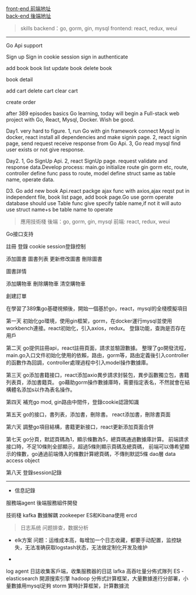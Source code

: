 [front-end 前端地址](https://github.com/slimeball/go-react/tree/react-frontend)  
[back-end 後端地址](https://github.com/slimeball/go-react/tree/go-backend)    


> skills
backend：go, gorm, gin, mysql
frontend: react, redux, weui 

-------------------------
Go Api support 

Sign up
Sign in
cookie session sign in authenticate

add book
book list
update book
delete book

book detail

add cart
delete cart
clear cart 

create order 

after 389 episodes basics Go learning, today will begin a Full-stack web project with Go, React, Mysql, Docker. Wish be good.

Day1. very hard to figure. 1, run Go with gin framework connect Mysql in docker, react install all dependencies and make signin page. 2, react signin page, send request receive response from Go Api. 3, Go read mysql find user exists or not give response.

Day2. 1, Go SignUp Api. 2, react SignUp page. request validate and response data.Develop process: main.go initialize route gin gorm etc, route, controller define func pass to route, model define struct same as table name, operate data.

D3. Go add new book Api.react packge ajax func with axios,ajax reqst put in independent file, book list page, add book page.Go use gorm operate database should use Table func give specify table name,if not it will auto use struct name+s be table name to operate



> 應用技術棧
後端：go, gorm, gin, mysql
前端: react, redux, weui 

Go接口支持

註冊
登錄
cookie session登錄控制

添加圖書
圖書列表
更新修改圖書
刪除圖書

圖書詳情

添加購物車
刪除購物車
清空購物車

創建訂單

在學習了389集go基礎視頻後，開始一個基於go，react，mysql的全棧模擬項目

第一天
初始化go環境，使用gin框架，gorm，在docker運行mysql並使用workbench連接。react初始化，引入axios，redux。
登錄功能，查詢是否存在用戶

第二天
go提供註冊api，react註冊頁面，請求並驗證數據。
整理了go開發流程，main.go入口文件初始化使用的依賴，路由，gorm等，路由定義後引入controller的函數作為回調，controller處理過程中引入model操作數據庫。

第三天
go添加書籍接口，react添加axio異步請求封裝包，異步函數獨立包，書籍列表頁，添加書籍頁。
go藉助gorm操作數據庫時，需要指定表名，不然就會在結構體名添加s以作為表名操作。

第四天
補充go mod, gin路由中間件，登錄cookie認證知識

第五天
go的接口，書列表，添加書，刪除書。
react添加書，刪除書頁面

第六天
調整go項目結構，書籍更新接口，react更新添加頁面合併

第七天
go分頁，默認頁碼為1，顯示條數為5，總頁碼通過數據庫計算。
前端請求接口時，不足10條則全部顯示，超過5條則顯示頁碼及總頁碼，
前端可以傳希望顯示的條數，go通過前端傳入的條數計算總頁碼，不傳則默認5條
dao層 data access object

第八天
登錄session記錄




---------------------------------
* 信息記錄

服務端agent
後端服務組件開發

技術棧
kafka  數據解耦
zookeeper
ES和Kibana使用
ercd

> 日志系统
问题排查，数据分析

- elk方案
问题：运维成本高，每增加一个日志收藏，都要手动配置，监控缺失，无法准确获取logstash状态，无法做定制化开发及维护

- 
log agent 日誌收集客戶端，收集服務器的日誌
lafka 高吞吐量分佈式隊列
ES - elasticsearch 開源搜索引擎
hadoop 分佈式計算框架，大量數據進行分部署，小量數據用mysql足夠
storm 實時計算框架，計算數據流

